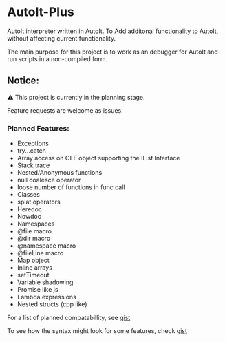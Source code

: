 # AutoIt-Plus
AutoIt interpreter written in AutoIt. To Add additonal functionality to AutoIt, without affecting current functionality.

The main purpose for this project is to work as an debugger for AutoIt and run scripts in a non-compiled form.

## Notice:
:warning: This project is currently in the planning stage.

Feature requests are welcome as issues.

### Planned Features:
* Exceptions
* try...catch
* Array access on OLE object supporting the IList Interface
* Stack trace
* Nested/Anonymous functions
* null coalesce operator
* loose number of functions in func call
* Classes
* splat operators
* Heredoc
* Nowdoc
* Namespaces
* @file macro
* @dir macro
* @namespace macro
* @fileLine macro
* Map object
* Inline arrays
* setTimeout
* Variable shadowing
* Promise like js
* Lambda expressions
* Nested structs (cpp like)

For a list of planned compatabillity, see [gist](https://gist.github.com/genius257/f9a58277a43a91b702618be33b4da796)

To see how the syntax might look for some features, check [gist](https://gist.github.com/genius257/825d650c92b399a1a40bcb617cf9c06c)
